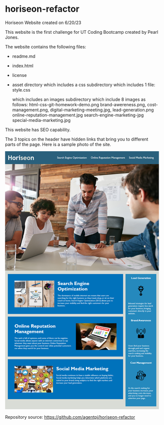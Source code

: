 # horiseon-refactor
Horiseon Website created on 6/20/23

This website is the first challenge for UT Coding Bootcamp created by Pearl Jones.

The website contains the following files:
* readme.md
* index.html
* license
* asset directory
    which includes a css subdirectory
        which includes 1 file: style.css

    which includes an images subdirectory
        which include 8 images as follows: 
        html-css-git-homework-demo.png
        brand-awereness.png, 
        cost-management.png, 
        digital-marketing-meeting.jpg, 
        lead-generation.png
        online-reputation-management.jpg
        search-engine-marketing-jpg
        special-media-marketing.jpg
    
This website has SEO capability.

The 3 topics on the header have hidden links that bring you to different parts of the page.  Here is a sample photo of the site.


![The webpage includes a navigation bar, a header image, and cards with text and images at the bottom of the page.](./assets/images/html-css-git-homework-demo.png)


Repository source: https://github.com/agentpj/horiseon-refactor
